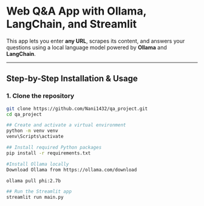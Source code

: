 # Web Q&A App with Ollama, LangChain, and Streamlit

This app lets you enter **any URL**, scrapes its content, and answers your questions using a local language model powered by **Ollama** and **LangChain**.

---

## Step-by-Step Installation & Usage

### 1. Clone the repository

```bash
git clone https://github.com/Nani1432/qa_project.git
cd qa_project

## Create and activate a virtual environment
python -m venv venv
venv\Scripts\activate

## Install required Python packages
pip install -r requirements.txt

#Install Ollama locally
Download Ollama from https://ollama.com/download

ollama pull phi:2.7b

## Run the Streamlit app
streamlit run main.py
